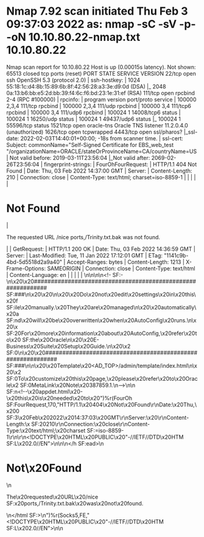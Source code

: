 # Nmap 7.92 scan initiated Thu Feb  3 09:37:03 2022 as: nmap -sC -sV -p- -oN 10.10.80.22-nmap.txt 10.10.80.22
Nmap scan report for 10.10.80.22
Host is up (0.00015s latency).
Not shown: 65513 closed tcp ports (reset)
PORT      STATE SERVICE         VERSION
22/tcp    open  ssh             OpenSSH 5.3 (protocol 2.0)
| ssh-hostkey: 
|   1024 55:18:1c:d4:8b:15:89:6b:8f:42:56:28:a3:3e:d9:0d (DSA)
|_  2048 0a:13:b6:bb:e5:2d:bb:39:f4:6c:f6:bd:23:1e:31:ef (RSA)
111/tcp   open  rpcbind         2-4 (RPC #100000)
| rpcinfo: 
|   program version    port/proto  service
|   100000  2,3,4        111/tcp   rpcbind
|   100000  2,3,4        111/udp   rpcbind
|   100000  3,4          111/tcp6  rpcbind
|   100000  3,4          111/udp6  rpcbind
|   100024  1          14008/tcp6  status
|   100024  1          16250/udp   status
|   100024  1          49437/udp6  status
|_  100024  1          55596/tcp   status
1521/tcp  open  oracle-tns      Oracle TNS listener 11.2.0.4.0 (unauthorized)
1626/tcp  open  tcpwrapped
4443/tcp  open  ssl/pharos?
|_ssl-date: 2022-02-03T14:40:01+00:00; -18s from scanner time.
| ssl-cert: Subject: commonName="Self-Signed Certificate for EBS_web_test "/organizationName=ORACLE/stateOrProvinceName=CA/countryName=US
| Not valid before: 2019-03-11T23:56:04
|_Not valid after:  2069-02-26T23:56:04
| fingerprint-strings: 
|   FourOhFourRequest: 
|     HTTP/1.1 404 Not Found
|     Date: Thu, 03 Feb 2022 14:37:00 GMT
|     Server: 
|     Content-Length: 210
|     Connection: close
|     Content-Type: text/html; charset=iso-8859-1
|     <!DOCTYPE HTML PUBLIC "-//IETF//DTD HTML 2.0//EN">
|     <html><head>
|     <title>404 Not Found</title>
|     </head><body>
|     <h1>Not Found</h1>
|     <p>The requested URL /nice ports,/Trinity.txt.bak was not found.</p>
|     </body></html>
|   GetRequest: 
|     HTTP/1.1 200 OK
|     Date: Thu, 03 Feb 2022 14:36:59 GMT
|     Server: 
|     Last-Modified: Tue, 11 Jan 2022 17:12:01 GMT
|     ETag: "1141c9b-4bd-5d5518d2a9a40"
|     Accept-Ranges: bytes
|     Content-Length: 1213
|     X-Frame-Options: SAMEORIGIN
|     Connection: close
|     Content-Type: text/html
|     Content-Language: en
|     <!-- $Header: index.html 120.6 2011/04/15 09:27:28 sbandla ship $ -->
|     <!--
|     ###############################################################
|     edit settings in this file manually. They are managed
|     automatically and will be overwritten when AutoConfig runs.
|     more information about AutoConfig, refer to the Oracle
|     E-Business Suite Setup Guide.
|     ###############################################################
|     Template <AD_TOP>/admin/template/index.html
|     customize this page, please refer to Oracle MetaLink Note 387859.1.
|     <!-- dbdrv: none -->
|     <!-- appdet.html - this is needed to
|   HTTPOptions: 
|     HTTP/1.1 405 Method Not Allowed
|     Date: Thu, 03 Feb 2022 14:37:00 GMT
|     Server: 
|     Allow: 
|     Content-Length: 259
|     Connection: close
|     Content-Type: text/html; charset=iso-8859-1
|     <!DOCTYPE HTML PUBLIC "-//IETF//DTD HTML 2.0//EN">
|     <html><head>
|     <title>405 Method Not Allowed</title>
|     </head><body>
|     <h1>Method Not Allowed</h1>
|     <p>The requested resource cannot be accessed using the method OPTIONS specified in the request.</p>
|_    </body></html>
5558/tcp  open  oracle-nm       Oracle WebLogic Server Node Manager
5801/tcp  open  vnc-http        TigerVNC 4.0
|_http-server-header: TigerVNC/4.0
|_http-title: root's erptest.Tamweely.com:1 (root) desktop (erptest.Tamweely...
5802/tcp  open  vnc-http        TigerVNC 4.0
|_http-server-header: TigerVNC/4.0
|_http-title: root's erptest.Tamweely.com:2 (root) desktop (erptest.Tamweely...
5901/tcp  open  vnc             VNC (protocol 3.8)
| vnc-info: 
|   Protocol version: 3.8
|   Security types: 
|_    VNC Authentication (2)
5902/tcp  open  vnc             VNC (protocol 3.8)
| vnc-info: 
|   Protocol version: 3.8
|   Security types: 
|_    VNC Authentication (2)
6001/tcp  open  X11             (access denied)
6002/tcp  open  X11             (access denied)
6202/tcp  open  ssl/unknown
|_ssl-date: 2022-02-03T14:40:01+00:00; -18s from scanner time.
| ssl-cert: Subject: commonName=Self-Signed Certificate for EBS_web_TEST_OHS1 /organizationName=ORACLE/stateOrProvinceName=CA/countryName=US
| Not valid before: 2021-02-10T16:14:35
|_Not valid after:  2071-01-29T16:14:35
7003/tcp  open  ldap            WebLogic application server 10.3.6.0 (T3 enabled)
|_weblogic-t3-info: T3 protocol in use (WebLogic version: 10.3.6.0)
| fingerprint-strings: 
|   FourOhFourRequest: 
|     HTTP/1.1 404 Not Found
|     Connection: close
|     Date: Thu, 03 Feb 2022 14:37:50 GMT
|     Content-Length: 1164
|     Content-Type: text/html; charset=UTF-8
|     X-ORACLE-DMS-ECID: 0069b2b7b69f82dd:-75db8509:17e4a2333c5:-8000-000000000000004a
|     <!DOCTYPE HTML PUBLIC "-//W3C//DTD HTML 4.0 Draft//EN">
|     <HTML>
|     <HEAD>
|     <TITLE>Error 404--Not Found</TITLE>
|     </HEAD>
|     <BODY bgcolor="white">
|     <FONT FACE=Helvetica><BR CLEAR=all>
|     <TABLE border=0 cellspacing=5><TR><TD><BR CLEAR=all>
|     <FONT FACE="Helvetica" COLOR="black" SIZE="3"><H2>Error 404--Not Found</H2>
|     </FONT></TD></TR>
|     </TABLE>
|     <TABLE border=0 width=100% cellpadding=10><TR><TD VALIGN=top WIDTH=100% BGCOLOR=white><FONT FACE="Courier New"><FONT FACE="Helvetica" SIZE="3"><H3>From RFC 2068 <i>Hypertext Transfer Protocol -- HTTP/1.1</i>:</H3>
|     </FONT><FONT FACE="Helvetica" SIZE="3"><H4>10.4.5 404 Not Found</H4>
|     </FONT><P><FONT FACE="Courier New">The server has not found an
|   GetRequest: 
|     HTTP/1.1 200 OK
|     Connection: close
|     Date: Thu, 03 Feb 2022 14:36:57 GMT
|     Content-Length: 11387
|     Content-Type: text/html
|     Last-Modified: Mon, 12 Sep 2011 12:24:50 GMT
|     X-ORACLE-DMS-ECID: 0069b2b7b69f82dd:-75db8509:17e4a2333c5:-8000-0000000000000044
|     <!DOCTYPE html PUBLIC "-//W3C//DTD XHTML 1.0 Transitional//EN" "http://www.w3.org/TR/xhtml1/DTD/xhtml1-transitional.dtd">
|     <html xmlns="http://www.w3.org/1999/xhtml">
|     <head>
|     <meta http-equiv="Content-Type" content="text/html; charset=utf-8" />
|     <title>Welcome to Oracle Fusion Middleware</title>
|     <link href="css/fmw.css" rel="stylesheet" type="text/css">
|     <link href="css/fmw_top_frame_welcome_area.css" rel="stylesheet" type="text/css">
|     <link href="css/fmw_bottom_area.css" rel="stylesheet" type="text/css">
|     <script src="JSLibrary/fmw_all.js" language="javascript"></script>
|     <script src="JSLibrary/educational_text.js"
|   HTTPOptions: 
|     HTTP/1.1 200 OK
|     Connection: close
|     Date: Thu, 03 Feb 2022 14:36:57 GMT
|     Content-Length: 0
|     X-ORACLE-DMS-ECID: 0069b2b7b69f82dd:-75db8509:17e4a2333c5:-8000-0000000000000046
|     Allow: GET, HEAD, OPTIONS, POST
|   RTSPRequest: 
|     HTTP/1.1 200 OK
|     Connection: close
|     Date: Thu, 03 Feb 2022 14:36:57 GMT
|     Content-Length: 0
|     X-ORACLE-DMS-ECID: 0069b2b7b69f82dd:-75db8509:17e4a2333c5:-8000-0000000000000048
|_    Allow: GET, HEAD, OPTIONS, POST
7203/tcp  open  http            Oracle WebLogic admin httpd 10.3.6.0 (T3 enabled)
|_weblogic-t3-info: T3 protocol in use (WebLogic version: 10.3.6.0)
|_http-title: Error 404--Not Found
7403/tcp  open  http            Oracle WebLogic admin httpd 10.3.6.0 (T3 enabled)
|_http-title: Error 404--Not Found
|_weblogic-t3-info: T3 protocol in use (WebLogic version: 10.3.6.0)
7603/tcp  open  http            Oracle WebLogic admin httpd 10.3.6.0 (T3 enabled)
|_weblogic-t3-info: T3 protocol in use (WebLogic version: 10.3.6.0)
|_http-title: Error 404--Not Found
7803/tcp  open  http            Oracle WebLogic admin httpd 10.3.6.0 (T3 enabled)
|_weblogic-t3-info: T3 protocol in use (WebLogic version: 10.3.6.0)
|_http-title: Error 404--Not Found
8000/tcp  open  http-alt
| http-robots.txt: 1 disallowed entry 
|_/
|_http-open-proxy: Proxy might be redirecting requests
| http-methods: 
|_  Potentially risky methods: 
|_http-title: E-Business Suite Home Page Redirect
|_http-server-header: <empty>
| fingerprint-strings: 
|   FourOhFourRequest: 
|     HTTP/1.1 404 Not Found
|     Date: Thu, 03 Feb 2022 14:37:03 GMT
|     Server: 
|     Content-Length: 210
|     Connection: close
|     Content-Type: text/html; charset=iso-8859-1
|     <!DOCTYPE HTML PUBLIC "-//IETF//DTD HTML 2.0//EN">
|     <html><head>
|     <title>404 Not Found</title>
|     </head><body>
|     <h1>Not Found</h1>
|     <p>The requested URL /nice ports,/Trinity.txt.bak was not found.</p>
|     </body></html>
|   GetRequest: 
|     HTTP/1.1 200 OK
|     Date: Thu, 03 Feb 2022 14:36:58 GMT
|     Server: 
|     Last-Modified: Tue, 11 Jan 2022 17:12:01 GMT
|     ETag: "1141c9b-4bd-5d5518d2a9a40"
|     Accept-Ranges: bytes
|     Content-Length: 1213
|     X-Frame-Options: SAMEORIGIN
|     Connection: close
|     Content-Type: text/html
|     Content-Language: en
|     <!-- $Header: index.html 120.6 2011/04/15 09:27:28 sbandla ship $ -->
|     <!--
|     ###############################################################
|     edit settings in this file manually. They are managed
|     automatically and will be overwritten when AutoConfig runs.
|     more information about AutoConfig, refer to the Oracle
|     E-Business Suite Setup Guide.
|     ###############################################################
|     Template <AD_TOP>/admin/template/index.html
|     customize this page, please refer to Oracle MetaLink Note 387859.1.
|     <!-- dbdrv: none -->
|     <!-- appdet.html - this is needed to
|   Socks5: 
|     <!DOCTYPE HTML PUBLIC "-//IETF//DTD HTML 2.0//EN">
|     <html><head>
|     <title>405 Method Not Allowed</title>
|     </head><body>
|     <h1>Method Not Allowed</h1>
|     <p>The requested resource cannot be accessed using the method 
|     specified in the request.</p>
|_    </body></html>
10001/tcp open  ssl/scp-config?
12345/tcp open  netbus?
55596/tcp open  status          1 (RPC #100024)
2 services unrecognized despite returning data. If you know the service/version, please submit the following fingerprints at https://nmap.org/cgi-bin/submit.cgi?new-service :
==============NEXT SERVICE FINGERPRINT (SUBMIT INDIVIDUALLY)==============
SF-Port4443-TCP:V=7.92%T=SSL%I=7%D=2/3%Time=61FBE89D%P=x86_64-pc-linux-gnu
SF:%r(GetRequest,5DB,"HTTP/1\.1\x20200\x20OK\r\nDate:\x20Thu,\x2003\x20Feb
SF:\x202022\x2014:36:59\x20GMT\r\nServer:\x20\r\nLast-Modified:\x20Tue,\x2
SF:011\x20Jan\x202022\x2017:12:01\x20GMT\r\nETag:\x20\"1141c9b-4bd-5d5518d
SF:2a9a40\"\r\nAccept-Ranges:\x20bytes\r\nContent-Length:\x201213\r\nX-Fra
SF:me-Options:\x20SAMEORIGIN\r\nConnection:\x20close\r\nContent-Type:\x20t
SF:ext/html\r\nContent-Language:\x20en\r\n\r\n<!--\x20\$Header:\x20index\.
SF:html\x20120\.6\x202011/04/15\x2009:27:28\x20sbandla\x20ship\x20\$\x20--
SF:>\n<!--\n\x20\x20######################################################
SF:#########\n\x20\x20\n\x20\x20Do\x20not\x20edit\x20settings\x20in\x20thi
SF:s\x20file\x20manually\.\x20They\x20are\x20managed\n\x20\x20automaticall
SF:y\x20and\x20will\x20be\x20overwritten\x20when\x20AutoConfig\x20runs\.\n
SF:\x20\x20For\x20more\x20information\x20about\x20AutoConfig,\x20refer\x20
SF:to\x20the\x20Oracle\n\x20\x20E-Business\x20Suite\x20Setup\x20Guide\.\n\
SF:x20\x20\n\x20\x20######################################################
SF:#########\n\n\x20\x20Template\x20<AD_TOP>/admin/template/index\.html\n\
SF:x20\x20To\x20customize\x20this\x20page,\x20please\x20refer\x20to\x20Ora
SF:cle\x20MetaLink\x20Note\x20387859\.1\.\n-->\n<!--\x20dbdrv:\x20none\x20
SF:-->\n\n<!--\x20appdet\.html\x20-\x20this\x20is\x20needed\x20to\x20")%r(
SF:HTTPOptions,1B3,"HTTP/1\.1\x20405\x20Method\x20Not\x20Allowed\r\nDate:\
SF:x20Thu,\x2003\x20Feb\x202022\x2014:37:00\x20GMT\r\nServer:\x20\r\nAllow
SF::\x20\r\nContent-Length:\x20259\r\nConnection:\x20close\r\nContent-Type
SF::\x20text/html;\x20charset=iso-8859-1\r\n\r\n<!DOCTYPE\x20HTML\x20PUBLI
SF:C\x20\"-//IETF//DTD\x20HTML\x202\.0//EN\">\n<html><head>\n<title>405\x2
SF:0Method\x20Not\x20Allowed</title>\n</head><body>\n<h1>Method\x20Not\x20
SF:Allowed</h1>\n<p>The\x20requested\x20resource\x20cannot\x20be\x20access
SF:ed\x20using\x20the\x20method\x20OPTIONS\x20specified\x20in\x20the\x20re
SF:quest\.</p>\n</body></html>\n")%r(FourOhFourRequest,170,"HTTP/1\.1\x204
SF:04\x20Not\x20Found\r\nDate:\x20Thu,\x2003\x20Feb\x202022\x2014:37:00\x2
SF:0GMT\r\nServer:\x20\r\nContent-Length:\x20210\r\nConnection:\x20close\r
SF:\nContent-Type:\x20text/html;\x20charset=iso-8859-1\r\n\r\n<!DOCTYPE\x2
SF:0HTML\x20PUBLIC\x20\"-//IETF//DTD\x20HTML\x202\.0//EN\">\n<html><head>\
SF:n<title>404\x20Not\x20Found</title>\n</head><body>\n<h1>Not\x20Found</h
SF:1>\n<p>The\x20requested\x20URL\x20/nice\x20ports,/Trinity\.txt\.bak\x20
SF:was\x20not\x20found\.</p>\n</body></html>\n");
==============NEXT SERVICE FINGERPRINT (SUBMIT INDIVIDUALLY)==============
SF-Port8000-TCP:V=7.92%I=7%D=2/3%Time=61FBE89C%P=x86_64-pc-linux-gnu%r(Get
SF:Request,5DB,"HTTP/1\.1\x20200\x20OK\r\nDate:\x20Thu,\x2003\x20Feb\x2020
SF:22\x2014:36:58\x20GMT\r\nServer:\x20\r\nLast-Modified:\x20Tue,\x2011\x2
SF:0Jan\x202022\x2017:12:01\x20GMT\r\nETag:\x20\"1141c9b-4bd-5d5518d2a9a40
SF:\"\r\nAccept-Ranges:\x20bytes\r\nContent-Length:\x201213\r\nX-Frame-Opt
SF:ions:\x20SAMEORIGIN\r\nConnection:\x20close\r\nContent-Type:\x20text/ht
SF:ml\r\nContent-Language:\x20en\r\n\r\n<!--\x20\$Header:\x20index\.html\x
SF:20120\.6\x202011/04/15\x2009:27:28\x20sbandla\x20ship\x20\$\x20-->\n<!-
SF:-\n\x20\x20############################################################
SF:###\n\x20\x20\n\x20\x20Do\x20not\x20edit\x20settings\x20in\x20this\x20f
SF:ile\x20manually\.\x20They\x20are\x20managed\n\x20\x20automatically\x20a
SF:nd\x20will\x20be\x20overwritten\x20when\x20AutoConfig\x20runs\.\n\x20\x
SF:20For\x20more\x20information\x20about\x20AutoConfig,\x20refer\x20to\x20
SF:the\x20Oracle\n\x20\x20E-Business\x20Suite\x20Setup\x20Guide\.\n\x20\x2
SF:0\n\x20\x20############################################################
SF:###\n\n\x20\x20Template\x20<AD_TOP>/admin/template/index\.html\n\x20\x2
SF:0To\x20customize\x20this\x20page,\x20please\x20refer\x20to\x20Oracle\x2
SF:0MetaLink\x20Note\x20387859\.1\.\n-->\n<!--\x20dbdrv:\x20none\x20-->\n\
SF:n<!--\x20appdet\.html\x20-\x20this\x20is\x20needed\x20to\x20")%r(FourOh
SF:FourRequest,170,"HTTP/1\.1\x20404\x20Not\x20Found\r\nDate:\x20Thu,\x200
SF:3\x20Feb\x202022\x2014:37:03\x20GMT\r\nServer:\x20\r\nContent-Length:\x
SF:20210\r\nConnection:\x20close\r\nContent-Type:\x20text/html;\x20charset
SF:=iso-8859-1\r\n\r\n<!DOCTYPE\x20HTML\x20PUBLIC\x20\"-//IETF//DTD\x20HTM
SF:L\x202\.0//EN\">\n<html><head>\n<title>404\x20Not\x20Found</title>\n</h
SF:ead><body>\n<h1>Not\x20Found</h1>\n<p>The\x20requested\x20URL\x20/nice\
SF:x20ports,/Trinity\.txt\.bak\x20was\x20not\x20found\.</p>\n</body></html
SF:>\n")%r(Socks5,FE,"<!DOCTYPE\x20HTML\x20PUBLIC\x20\"-//IETF//DTD\x20HTM
SF:L\x202\.0//EN\">\n<html><head>\n<title>405\x20Method\x20Not\x20Allowed<
SF:/title>\n</head><body>\n<h1>Method\x20Not\x20Allowed</h1>\n<p>The\x20re
SF:quested\x20resource\x20cannot\x20be\x20accessed\x20using\x20the\x20meth
SF:od\x20\x05\x04\x20specified\x20in\x20the\x20request\.</p>\n</body></htm
SF:l>\n");
MAC Address: 00:50:56:8F:CA:E9 (VMware)
Service Info: OS: Unix

Host script results:
|_clock-skew: mean: -18s, deviation: 0s, median: -18s

Service detection performed. Please report any incorrect results at https://nmap.org/submit/ .
# Nmap done at Thu Feb  3 09:41:49 2022 -- 1 IP address (1 host up) scanned in 285.88 seconds

